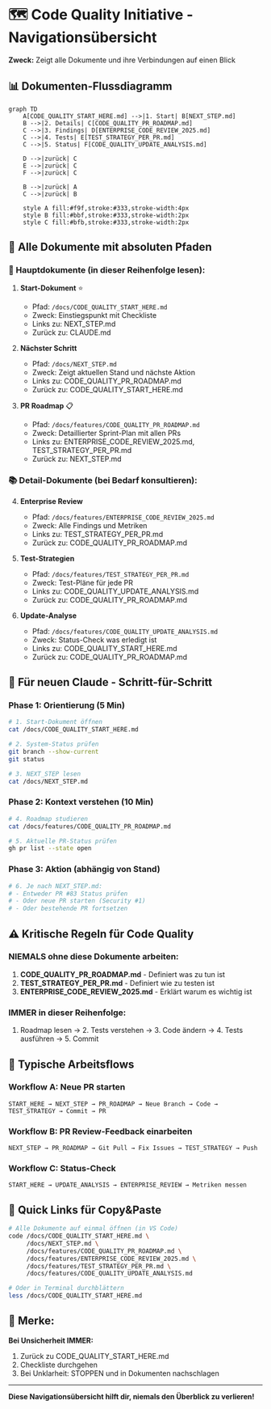 # 🗺️ Code Quality Initiative - Navigationsübersicht

**Zweck:** Zeigt alle Dokumente und ihre Verbindungen auf einen Blick

## 📊 Dokumenten-Flussdiagramm

```mermaid
graph TD
    A[CODE_QUALITY_START_HERE.md] -->|1. Start| B[NEXT_STEP.md]
    B -->|2. Details| C[CODE_QUALITY_PR_ROADMAP.md]
    C -->|3. Findings| D[ENTERPRISE_CODE_REVIEW_2025.md]
    C -->|4. Tests| E[TEST_STRATEGY_PER_PR.md]
    C -->|5. Status| F[CODE_QUALITY_UPDATE_ANALYSIS.md]
    
    D -->|zurück| C
    E -->|zurück| C
    F -->|zurück| C
    
    B -->|zurück| A
    C -->|zurück| B
    
    style A fill:#f9f,stroke:#333,stroke-width:4px
    style B fill:#bbf,stroke:#333,stroke-width:2px
    style C fill:#bfb,stroke:#333,stroke-width:2px
```

## 📁 Alle Dokumente mit absoluten Pfaden

### 🎯 Hauptdokumente (in dieser Reihenfolge lesen):

1. **Start-Dokument** ⭐
   - Pfad: `/docs/CODE_QUALITY_START_HERE.md`
   - Zweck: Einstiegspunkt mit Checkliste
   - Links zu: NEXT_STEP.md
   - Zurück zu: CLAUDE.md

2. **Nächster Schritt**
   - Pfad: `/docs/NEXT_STEP.md`
   - Zweck: Zeigt aktuellen Stand und nächste Aktion
   - Links zu: CODE_QUALITY_PR_ROADMAP.md
   - Zurück zu: CODE_QUALITY_START_HERE.md

3. **PR Roadmap** 📋
   - Pfad: `/docs/features/CODE_QUALITY_PR_ROADMAP.md`
   - Zweck: Detaillierter Sprint-Plan mit allen PRs
   - Links zu: ENTERPRISE_CODE_REVIEW_2025.md, TEST_STRATEGY_PER_PR.md
   - Zurück zu: NEXT_STEP.md

### 📚 Detail-Dokumente (bei Bedarf konsultieren):

4. **Enterprise Review**
   - Pfad: `/docs/features/ENTERPRISE_CODE_REVIEW_2025.md`
   - Zweck: Alle Findings und Metriken
   - Links zu: TEST_STRATEGY_PER_PR.md
   - Zurück zu: CODE_QUALITY_PR_ROADMAP.md

5. **Test-Strategien**
   - Pfad: `/docs/features/TEST_STRATEGY_PER_PR.md`
   - Zweck: Test-Pläne für jede PR
   - Links zu: CODE_QUALITY_UPDATE_ANALYSIS.md
   - Zurück zu: CODE_QUALITY_PR_ROADMAP.md

6. **Update-Analyse**
   - Pfad: `/docs/features/CODE_QUALITY_UPDATE_ANALYSIS.md`
   - Zweck: Status-Check was erledigt ist
   - Links zu: CODE_QUALITY_START_HERE.md
   - Zurück zu: CODE_QUALITY_PR_ROADMAP.md

## 🚦 Für neuen Claude - Schritt-für-Schritt

### Phase 1: Orientierung (5 Min)
```bash
# 1. Start-Dokument öffnen
cat /docs/CODE_QUALITY_START_HERE.md

# 2. System-Status prüfen
git branch --show-current
git status

# 3. NEXT_STEP lesen
cat /docs/NEXT_STEP.md
```

### Phase 2: Kontext verstehen (10 Min)
```bash
# 4. Roadmap studieren
cat /docs/features/CODE_QUALITY_PR_ROADMAP.md

# 5. Aktuelle PR-Status prüfen
gh pr list --state open
```

### Phase 3: Aktion (abhängig von Stand)
```bash
# 6. Je nach NEXT_STEP.md:
# - Entweder PR #83 Status prüfen
# - Oder neue PR starten (Security #1)
# - Oder bestehende PR fortsetzen
```

## ⚠️ Kritische Regeln für Code Quality

### NIEMALS ohne diese Dokumente arbeiten:
1. **CODE_QUALITY_PR_ROADMAP.md** - Definiert was zu tun ist
2. **TEST_STRATEGY_PER_PR.md** - Definiert wie zu testen ist
3. **ENTERPRISE_CODE_REVIEW_2025.md** - Erklärt warum es wichtig ist

### IMMER in dieser Reihenfolge:
1. Roadmap lesen → 2. Tests verstehen → 3. Code ändern → 4. Tests ausführen → 5. Commit

## 🔄 Typische Arbeitsflows

### Workflow A: Neue PR starten
```
START_HERE → NEXT_STEP → PR_ROADMAP → Neue Branch → Code → TEST_STRATEGY → Commit → PR
```

### Workflow B: PR Review-Feedback einarbeiten
```
NEXT_STEP → PR_ROADMAP → Git Pull → Fix Issues → TEST_STRATEGY → Push
```

### Workflow C: Status-Check
```
START_HERE → UPDATE_ANALYSIS → ENTERPRISE_REVIEW → Metriken messen
```

## 📍 Quick Links für Copy&Paste

```bash
# Alle Dokumente auf einmal öffnen (in VS Code)
code /docs/CODE_QUALITY_START_HERE.md \
     /docs/NEXT_STEP.md \
     /docs/features/CODE_QUALITY_PR_ROADMAP.md \
     /docs/features/ENTERPRISE_CODE_REVIEW_2025.md \
     /docs/features/TEST_STRATEGY_PER_PR.md \
     /docs/features/CODE_QUALITY_UPDATE_ANALYSIS.md

# Oder in Terminal durchblättern
less /docs/CODE_QUALITY_START_HERE.md
```

## 🎯 Merke:

**Bei Unsicherheit IMMER:**
1. Zurück zu CODE_QUALITY_START_HERE.md
2. Checkliste durchgehen
3. Bei Unklarheit: STOPPEN und in Dokumenten nachschlagen

---

**Diese Navigationsübersicht hilft dir, niemals den Überblick zu verlieren!**